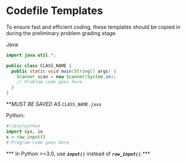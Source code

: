 # Codefile Templates

To ensure fast and efficient coding, these templates should be copied in during the preliminary problem grading stage.

Java:
``` Java
import java.util.*;

public class CLASS_NAME {
  public static void main(String[] args) {
    Scanner scan = new Scanner(System.in);
    // Problem code goes here.
  }
}
```
***MUST BE SAVED AS *`CLASS_NAME.java`**

Python:
``` Python
#!/bin/python
import sys, io
x = raw_input()
# Program code goes here
```
*** In Python >=3.0, use ***`input()`*** instead of ***`raw_input()`***.***
